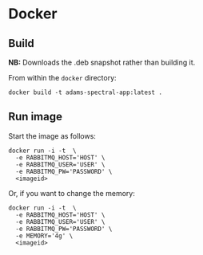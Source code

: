# Docker

## Build

**NB:** Downloads the .deb snapshot rather than building it. 

From within the `docker` directory:

```
docker build -t adams-spectral-app:latest .
```

## Run image

Start the image as follows:

```
docker run -i -t  \
  -e RABBITMQ_HOST='HOST' \
  -e RABBITMQ_USER='USER' \
  -e RABBITMQ_PW='PASSWORD' \ 
  <imageid>
```

Or, if you want to change the memory:

```
docker run -i -t  \
  -e RABBITMQ_HOST='HOST' \
  -e RABBITMQ_USER='USER' \
  -e RABBITMQ_PW='PASSWORD' \ 
  -e MEMORY='4g' \
  <imageid>
```
